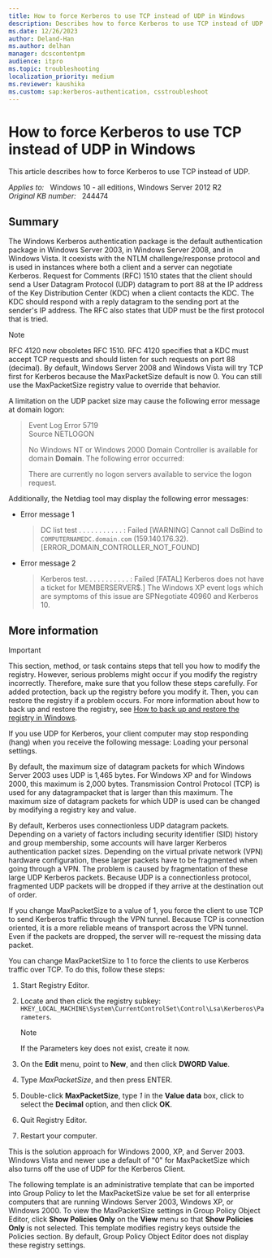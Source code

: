 ```yaml
---
title: How to force Kerberos to use TCP instead of UDP in Windows
description: Describes how to force Kerberos to use TCP instead of UDP in Windows Server 2003, in Windows XP, and in Windows 2000.
ms.date: 12/26/2023
author: Deland-Han
ms.author: delhan
manager: dcscontentpm
audience: itpro
ms.topic: troubleshooting
localization_priority: medium
ms.reviewer: kaushika
ms.custom: sap:kerberos-authentication, csstroubleshoot
---
```

# How to force Kerberos to use TCP instead of UDP in Windows

This article describes how to force Kerberos to use TCP instead of UDP.

_Applies to:_ &nbsp; Windows 10 - all editions, Windows Server 2012 R2  
_Original KB number:_ &nbsp; 244474

## Summary

The Windows Kerberos authentication package is the default authentication package in Windows Server 2003, in Windows Server 2008, and in Windows Vista. It coexists with the NTLM challenge/response protocol and is used in instances where both a client and a server can negotiate Kerberos. Request for Comments (RFC) 1510 states that the client should send a User Datagram Protocol (UDP) datagram to port 88 at the IP address of the Key Distribution Center (KDC) when a client contacts the KDC. The KDC should respond with a reply datagram to the sending port at the sender's IP address. The RFC also states that UDP must be the first protocol that is tried.

> [!NOTE]
> RFC 4120 now obsoletes RFC 1510. RFC 4120 specifies that a KDC must accept TCP requests and should listen for such requests on port 88 (decimal). By default, Windows Server 2008 and Windows Vista will try TCP first for Kerberos because the MaxPacketSize default is now 0. You can still use the MaxPacketSize registry value to override that behavior.

A limitation on the UDP packet size may cause the following error message at domain logon:

> Event Log Error 5719  
Source NETLOGON  
>
> No Windows NT or Windows 2000 Domain Controller is available for domain **Domain**. The following error occurred:
>
> There are currently no logon servers available to service the logon request.

Additionally, the Netdiag tool may display the following error messages:

- Error message 1

    > DC list test . . . . . . . . . . . : Failed [WARNING] Cannot call DsBind to `COMPUTERNAMEDC.domain.com` (159.140.176.32). [ERROR_DOMAIN_CONTROLLER_NOT_FOUND]

- Error message 2

    > Kerberos test. . . . . . . . . . . : Failed [FATAL] Kerberos does not have a ticket for MEMBERSERVER$.]
The Windows XP event logs which are symptoms of this issue are SPNegotiate 40960 and Kerberos 10.

## More information

> [!IMPORTANT]
> This section, method, or task contains steps that tell you how to modify the registry. However, serious problems might occur if you modify the registry incorrectly. Therefore, make sure that you follow these steps carefully. For added protection, back up the registry before you modify it. Then, you can restore the registry if a problem occurs. For more information about how to back up and restore the registry, see [How to back up and restore the registry in Windows](https://support.microsoft.com/help/322756).

If you use UDP for Kerberos, your client computer may stop responding (hang) when you receive the following message:
Loading your personal settings.

By default, the maximum size of datagram packets for which Windows Server 2003 uses UDP is 1,465 bytes. For Windows XP and for Windows 2000, this maximum is 2,000 bytes. Transmission Control Protocol (TCP) is used for any datagrampacket that is larger than this maximum. The maximum size of datagram packets for which UDP is used can be changed by modifying a registry key and value.

By default, Kerberos uses connectionless UDP datagram packets. Depending on a variety of factors including security identifier (SID) history and group membership, some accounts will have larger Kerberos authentication packet sizes. Depending on the virtual private network (VPN) hardware configuration, these larger packets have to be fragmented when going through a VPN. The problem is caused by fragmentation of these large UDP Kerberos packets. Because UDP is a connectionless protocol, fragmented UDP packets will be dropped if they arrive at the destination out of order.

If you change MaxPacketSize to a value of 1, you force the client to use TCP to send Kerberos traffic through the VPN tunnel. Because TCP is connection oriented, it is a more reliable means of transport across the VPN tunnel. Even if the packets are dropped, the server will re-request the missing data packet.

You can change MaxPacketSize to 1 to force the clients to use Kerberos traffic over TCP. To do this, follow these steps:

1. Start Registry Editor.

2. Locate and then click the registry subkey: `HKEY_LOCAL_MACHINE\System\CurrentControlSet\Control\Lsa\Kerberos\Parameters`.

    > [!NOTE]
    > If the Parameters key does not exist, create it now.

3. On the **Edit** menu, point to **New**, and then click **DWORD Value**.
4. Type *MaxPacketSize*, and then press ENTER.
5. Double-click **MaxPacketSize**, type *1* in the **Value data** box, click to select the **Decimal** option, and then click **OK**.
6. Quit Registry Editor.
7. Restart your computer.

This is the solution approach for Windows 2000, XP, and Server 2003. Windows Vista and newer use a default of "0" for MaxPacketSize which also turns off the use of UDP for the Kerberos Client.

The following template is an administrative template that can be imported into Group Policy to let the MaxPacketSize value be set for all enterprise computers that are running Windows Server 2003, Windows XP, or Windows 2000. To view the MaxPacketSize settings in Group Policy Object Editor, click **Show Policies Only** on the **View** menu so that **Show Policies Only** is not selected. This template modifies registry keys outside the Policies section. By default, Group Policy Object Editor does not display these registry settings.
